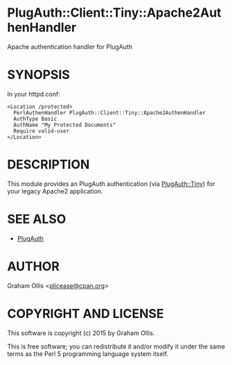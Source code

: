 # PlugAuth::Client::Tiny::Apache2AuthenHandler

Apache authentication handler for PlugAuth

# SYNOPSIS

In your httpd.conf:

    <Location /protected>
      PerlAuthenHandler PlugAuth::Client::Tiny::Apache2AuthenHandler
      AuthType Basic
      AuthName "My Protected Documents"
      Require valid-user
    </Location>

# DESCRIPTION

This module provides an PlugAuth authentication (via [PlugAuth::Tiny](https://metacpan.org/pod/PlugAuth::Tiny)) for
your legacy Apache2 application.

# SEE ALSO

- [PlugAuth](https://metacpan.org/pod/PlugAuth)

# AUTHOR

Graham Ollis &lt;plicease@cpan.org>

# COPYRIGHT AND LICENSE

This software is copyright (c) 2015 by Graham Ollis.

This is free software; you can redistribute it and/or modify it under
the same terms as the Perl 5 programming language system itself.
